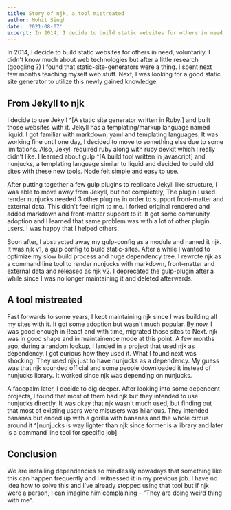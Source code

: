 ```yaml
---
title: Story of njk, a tool mistreated
author: Mohit Singh
date: '2021-08-07'
excerpt: In 2014, I decide to build static websites for others in need, voluntarily. I didn't know much about web technologies but after a little research, I found that static-site-generators were a thing.
---
```


In 2014, I decide to build static websites for others in need, voluntarily. I didn't know much about web technologies but after a little research (googling ?) I found that static-site-generators were a thing. I spent next few months teaching myself web stuff. Next, I was looking for a good static site generator to utilize this newly gained knowledge.

## From Jekyll to njk

I decide to use Jekyll ^[A static site generator written in Ruby.] and built those websites with it. Jekyll has a templating/markup language named liquid. I got familiar with markdown, yaml and templating languages. It was working fine until one day, I decided to move to something else due to some limitations. Also, Jekyll required ruby along with ruby devkit which I really didn't like. I learned about gulp ^[A build tool written in javascript] and nunjucks, a templating language similar to liquid and decided to build old sites with these new tools. Node felt simple and easy to use.

After putting together a few gulp plugins to replicate Jekyll like structure, I was able to move away from Jekyll, but not completely, The plugin I used render nunjucks needed 3 other plugins in order to support front-matter and external data. This didn't feel right to me. I forked original rendered and added markdown and front-matter support to it. It got some community adoption and I learned that same problem was with a lot of other plugin users. I was happy that I helped others.

Soon after, I abstracted away my gulp-config as a module and named it njk. It was njk v1, a gulp config to build static-sites. After a while I wanted to optimize my slow build process and huge dependency tree. I rewrote njk as a command line tool to render nunjucks with markdown, front-matter and external data and released as njk v2. I deprecated the gulp-plugin after a while since I was no longer maintaining it and deleted afterwards.

## A tool mistreated

Fast forwards to some years, I kept maintaining njk since I was building all my sites with it. It got some adoption but wasn't much popular. By now, I was good enough in React and with time, migrated those sites to Next. njk was in good shape and in maintainence mode at this point. A few months ago, during a random lookup, I landed in a project that used njk as dependency. I got curious how they used it. What I found next was shocking. They used njk just to have nunjucks as a dependency. My guess was that njk sounded official and some people downloaded it instead of nunjucks library. It worked since njk was depending on nunjucks.

A facepalm later, I decide to dig deeper. After looking into some dependent projects, I found that most of them had njk but they intended to use nunjucks directly. It was okay that njk wasn't much used, but finding out that most of existing users were misusers was hilarious. They intended bananas but ended up with a gorilla with bananas and the whole circus around it ^[nunjucks is way lighter than njk since former is a library and later is a command line tool for specific job]

## Conclusion

We are installing dependencies so mindlessly nowadays that something like this can happen frequently and I witnessed it in my previous job. I have no idea how to solve this and I've already stopped using that tool but if njk were a person, I can imagine him complaining - "They are doing weird thing with me".
